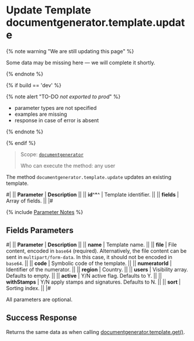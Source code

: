 # Update Template documentgenerator.template.update

{% note warning "We are still updating this page" %}

Some data may be missing here — we will complete it shortly.

{% endnote %}

{% if build == 'dev' %}

{% note alert "TO-DO _not exported to prod_" %}

- parameter types are not specified
- examples are missing
- response in case of error is absent

{% endnote %}

{% endif %}

> Scope: [`documentgenerator`](../../scopes/permissions.md)
>
> Who can execute the method: any user

The method `documentgenerator.template.update` updates an existing template.

#|
|| **Parameter** | **Description** ||
|| **id**^*^ | Template identifier. ||
|| **fields** | Array of fields. ||
|#

{% include [Parameter Notes](../../../_includes/required.md) %}

## Fields Parameters

#|
|| **Parameter** | **Description** ||
|| **name** | Template name. ||
|| **file** | File content, encoded in `base64` (required). Alternatively, the file content can be sent in `multipart/form-data`. In this case, it should not be encoded in `base64`. ||
|| **code** | Symbolic code of the template. ||
|| **numeratorId** | Identifier of the numerator. ||
|| **region** | Country. ||
|| **users** | Visibility array. Defaults to empty. ||
|| **active** | Y/N active flag. Defaults to Y. ||
|| **withStamps** | Y/N apply stamps and signatures. Defaults to N. ||
|| **sort** | Sorting index. ||
|#

All parameters are optional.

## Success Response

Returns the same data as when calling [documentgenerator.template.get()](./document-generator-template-get.md).